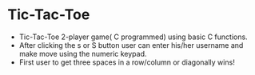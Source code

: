 # Tic-Tac-Toe
- Tic-Tac-Toe 2-player game( C programmed) using basic C functions.
- After clicking the s or S button user can enter his/her username and make move using the numeric keypad.
- First user to get three spaces in a row/column or diagonally wins!
